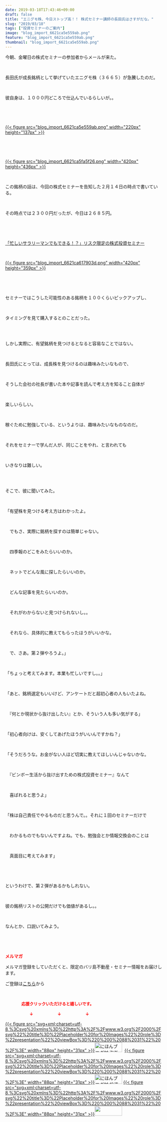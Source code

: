 ```yaml
---
date: 2019-03-18T17:43:46+09:00
draft: false
title: "エニグモ株、今日ストップ高！！ 株式セミナー講師の長田氏はさすがだな。"
slug: "2019/03/18"
tags: ["投資セミナーのご案内"]
image: "blog_import_6621ca5e559ab.png"
feature: "blog_import_6621ca5e559ab.png"
thumbnail: "blog_import_6621ca5e559ab.png"
---
```

<p>今朝、金曜日の株式セミナーの参加者からメールが来た。</p><p> </p><p>長田氏が成長銘柄として挙げていたエニグモ株（３６６５）が急騰したのだ。</p><p> </p><p>彼自身は、１０００円どころで仕込んでいるらしいが。。</p><p> </p><p> </p><p><a href="blog_import_6621ca5e559ab.png">{{< figure src="blog_import_6621ca5e559ab.png" width="220px" height="137px" >}}</a></p><p> </p><p> </p><p><a href="blog_import_6621ca5fa5f26.png">{{< figure src="blog_import_6621ca5fa5f26.png" width="420px" height="436px" >}}</a></p><p> </p><p>この銘柄の話は、今回の株式セミナーを告知した２月１４日の時点で書いている。</p><p> </p><p>その時点では２３００円だったが、今日は２６８５円。</p><p> </p><p> </p><p><a href="entry-12439962299.html?frm=theme" target="_blank">「忙しいサラリーマンでもできる！？」リスク限定の株式投資セミナー</a></p><p> </p><p><a href="blog_import_6621ca617903d.png">{{< figure src="blog_import_6621ca617903d.png" width="420px" height="359px" >}}</a></p><p> </p><p> </p><p>セミナーではこうした可能性のある銘柄を１００くらいピックアップし、</p><p> </p><p>タイミングを見て購入するとのことだった。</p><p> </p><p><br/>しかし実際に、有望銘柄を見つけるとなると容易なことではない。</p><p> </p><p>長田氏にとっては、成長株を見つけるのは趣味みたいなもので、</p><p> </p><p>そうした会社の社長が書いた本や記事を読んで考え方を知ること自体が</p><p> </p><p>楽しいらしい。</p><p> </p><p>稼ぐために勉強している、というよりは、趣味みたいなものなのだ。</p><p> </p><p>それをセミナーで学んだ人が、同じことをやれ、と言われても</p><p> </p><p>いきなりは難しい。</p><p> </p><p><br/>そこで、彼に聞いてみた。</p><p> </p><p>「有望株を見つける考え方はわかったよ。</p><p> </p><p>　でもさ、実際に銘柄を探すのは簡単じゃない。</p><p> </p><p>　四季報のどこをみたらいいのか。</p><p> </p><p>　ネットでどんな風に探したらいいのか。</p><p> </p><p>　どんな記事を見たらいいのか。</p><p> </p><p>　それがわからないと見つけられないし。。</p><p> </p><p>　それなら、具体的に教えてもらったほうがいいかな。</p><p> </p><p>　で、さあ。第２弾やろうよ。」</p><p> </p><p>「ちょっと考えてみます。本業も忙しいですし。。」</p><p> </p><p>「あと、銘柄選定もいいけど、アンケートだと超初心者の人もいたよね。</p><p> </p><p>　『何とか現状から抜け出したい』とか、そういう人も多い気がする」</p><p> </p><p>「初心者向けは、安くしてあげたほうがいいんですかね？」</p><p> </p><p>「そうだろうな。お金がない人ほど切実に教えてほしいんじゃないかな。</p><p> </p><p>　『ビンボー生活から抜け出すための株式投資セミナー』なんて</p><p> </p><p>　喜ばれると思うよ」</p><p> </p><p>「株は自己責任でやるものだと思うんで。。それに１回のセミナーだけで</p><p> </p><p>　わかるものでもないんですよね。でも、勉強会とか情報交換会のことは</p><p> </p><p>　真面目に考えてみます」</p><p> </p><p> </p><p>というわけで、第２弾があるかもしれない。</p><p> </p><p>彼の銘柄リストの公開だけでも価値があるし。。</p><p> </p><p>なんとか、口説いてみよう。</p><p> </p><p> </p><p><span style="font-weight: bold;"><span style="color: rgb(255, 0, 0);">メルマガ</span></span></p><p>メルマガ登録をしていただくと、限定のバリ島不動産・セミナー情報をお届けします。</p><p>ご登録は<a href="f9eeVI" target="_blank">こちら</a>から</p><p style="text-align: center;"> </p><p><font color="#ff0000" size="2"><strong>　　　　応援クリックいただけると嬉しいです。</strong></font></p><p><font color="#ff0000" size="2"><strong>　　　　　　↓　　　　　　↓　　　　　　↓</strong></font></p><p><a href="ranking.html?p_cid=01260127" id="&amp;blogmura_banner">{{< figure src="svg+xml;charset=utf-8,%3Csvg%20xmlns%3D%22http%3A%2F%2Fwww.w3.org%2F2000%2Fsvg%22%20title%3D%22Placeholder%20for%20Images%22%20role%3D%22presentation%22%20viewBox%3D%220%200%2088%2031%22%20%2F%3E" width="88px" height="31px" >}}<noscript><img alt="にほんブログ村 海外生活ブログ バリ島情報へ" border="0" height="31" src="//overseas.blogmura.com/bali/img/bali88_31.gif" width="88"></noscript></a>  <a href="ranking.html?p_cid=01260127" id="&amp;blogmura_banner">{{< figure src="svg+xml;charset=utf-8,%3Csvg%20xmlns%3D%22http%3A%2F%2Fwww.w3.org%2F2000%2Fsvg%22%20title%3D%22Placeholder%20for%20Images%22%20role%3D%22presentation%22%20viewBox%3D%220%200%2088%2031%22%20%2F%3E" width="88px" height="31px" >}}<noscript><img alt="にほんブログ村 投資ブログ 不動産投資へ" border="0" height="31" src="//investment.blogmura.com/hudousantoushi/img/hudousantoushi88_31.gif" width="88"></noscript></a> <a href="link.php?1804582" title="人気ブログランキングへ">{{< figure src="svg+xml;charset=utf-8,%3Csvg%20xmlns%3D%22http%3A%2F%2Fwww.w3.org%2F2000%2Fsvg%22%20title%3D%22Placeholder%20for%20Images%22%20role%3D%22presentation%22%20viewBox%3D%220%200%2088%2031%22%20%2F%3E" width="88px" height="31px" >}}<noscript><img border="0" height="31" src="https://blog.with2.net/img/banner/banner_22.gif" width="88"></noscript></a></p><p> </p>


